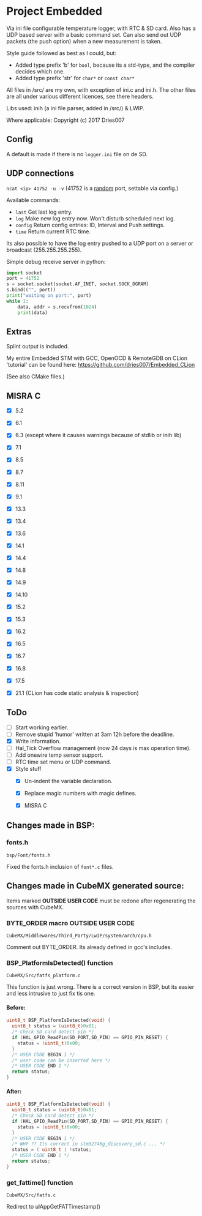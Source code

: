 Project Embedded
================

Via ini file configurable temperature logger, with RTC & SD card.
Also has a UDP based server with a basic command set.
Can also send out UDP packets (the push option) when a new measurement is taken.

Style guide followed as best as I could, but:
- Added type prefix 'b' for `bool`, because its a std-type, and the compiler decides which one.
- Added type prefix 'str' for `char*` or `const char*`

All files in /src/ are my own, with exception of ini.c and ini.h.
The other files are all under various different licences, see there headers.

Libs used: inih (a ini file parser, added in /src/) & LWIP.

Where applicable: Copyright (c) 2017 Dries007 

Config
------

A default is made if there is no `logger.ini` file on de SD.

UDP connections
---------------

`ncat <ip> 41752 -u -v` (41752 is a [random](https://xkcd.com/221/) port, settable via config.)

Available commands:
- `last`        Get last log entry.
- `log`         Make new log entry now. Won't disturb scheduled next log.
- `config`      Return config entries: ID, Interval and Push settings.
- `time`        Return current RTC time.

Its also possible to have the log entry pushed to a UDP port on a server or broadcast (255.255.255.255).

Simple debug receive server in python:
```python
import socket
port = 41752
s = socket.socket(socket.AF_INET, socket.SOCK_DGRAM)
s.bind(("", port))
print("waiting on port:", port)
while 1:
    data, addr = s.recvfrom(1024)
    print(data)
```

Extras
------

Splint output is included.

My entire Embedded STM with GCC, OpenOCD & RemoteGDB on CLion 'tutorial' can be found here:
 https://github.com/dries007/Embedded_CLion

(See also CMake files.)

MISRA C
-------

- [x] 5.2
- [x] 6.1
- [x] 6.3 (except where it causes warnings because of stdlib or inih lib)
- [x] 7.1
- [x] 8.5
- [x] 8.7
- [x] 8.11 
- [x] 9.1
- [x] 13.3 
- [x] 13.4
- [x] 13.6 
- [x] 14.1
- [x] 14.4
- [x] 14.8
- [x] 14.9
- [x] 14.10
- [x] 15.2
- [x] 15.3
- [x] 16.2
- [x] 16.5
- [x] 16.7
- [x] 16.8
- [x] 17.5
- [x] 21.1 (CLion has code static analysis & inspection)


ToDo
----

- [ ] Start working earlier.
- [ ] Remove stupid 'humor' written at 3am 12h before the deadline.
- [x] Write information.
- [ ] Hal_Tick Overflow management (now 24 days is max operation time).
- [ ] Add onewire temp sensor support.
- [ ] RTC time set menu or UDP command.
- [x] Style stuff
    - [x] Un-indent the variable declaration.
    - [x] Replace magic numbers with magic defines.
    - [x] MISRA C


Changes made in BSP:
--------------------

### fonts.h

`bsp/Font/fonts.h`

Fixed the fonts.h inclusion of `font*.c` files.

Changes made in CubeMX generated source:
----------------------------------------

Items marked **OUTSIDE USER CODE** must be redone after regenerating the sources with CubeMX.

### BYTE_ORDER macro **OUTSIDE USER CODE**

`CubeMX/Middlewares/Third_Party/LwIP/system/arch/cpu.h`

Comment out BYTE_ORDER. Its already defined in gcc's includes.

### BSP_PlatformIsDetected() function

`CubeMX/Src/fatfs_platform.c`
    
This function is just wrong. There is a correct version in BSP, but its easier and less intrusive to just fix tis one.
    
#### Before:
```c
uint8_t	BSP_PlatformIsDetected(void) {
  uint8_t status = (uint8_t)0x01;
  /* Check SD card detect pin */
  if (HAL_GPIO_ReadPin(SD_PORT,SD_PIN) == GPIO_PIN_RESET) {
    status = (uint8_t)0x00;
  }
  /* USER CODE BEGIN 1 */
  /* user code can be inserted here */
  /* USER CODE END 1 */
  return status;
}
```

#### After:
```c
uint8_t	BSP_PlatformIsDetected(void) {
  uint8_t status = (uint8_t)0x01;
  /* Check SD card detect pin */
  if (HAL_GPIO_ReadPin(SD_PORT,SD_PIN) == GPIO_PIN_RESET) {
    status = (uint8_t)0x00;
  }
  /* USER CODE BEGIN 1 */
  /* WHY ?? Its correct in stm32746g_discovery_sd.c ... */
  status = ( uint8_t ) !status;
  /* USER CODE END 1 */
  return status;
}
```

### get_fattime() function

`CubeMX/Src/fatfs.c`

Redirect to ulAppGetFATTimestamp()

